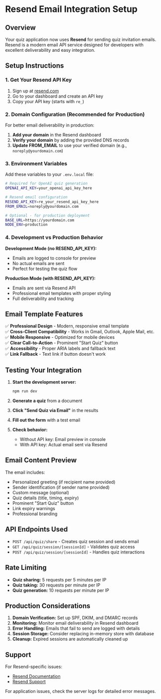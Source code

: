 # Resend Email Integration Setup

## Overview
Your quiz application now uses **Resend** for sending quiz invitation emails. Resend is a modern email API service designed for developers with excellent deliverability and easy integration.

## Setup Instructions

### 1. Get Your Resend API Key
1. Sign up at [resend.com](https://resend.com)
2. Go to your dashboard and create an API key
3. Copy your API key (starts with `re_`)

### 2. Domain Configuration (Recommended for Production)
For better email deliverability in production:

1. **Add your domain** in the Resend dashboard
2. **Verify your domain** by adding the provided DNS records
3. **Update FROM_EMAIL** to use your verified domain (e.g., `noreply@yourdomain.com`)

### 3. Environment Variables
Add these variables to your `.env.local` file:

```bash
# Required for OpenAI quiz generation
OPENAI_API_KEY=your_openai_api_key_here

# Resend email configuration
RESEND_API_KEY=re_your_resend_api_key_here
FROM_EMAIL=noreply@yourdomain.com

# Optional - for production deployment
BASE_URL=https://yourdomain.com
NODE_ENV=production
```

### 4. Development vs Production Behavior

**Development Mode (no RESEND_API_KEY):**
- Emails are logged to console for preview
- No actual emails are sent
- Perfect for testing the quiz flow

**Production Mode (with RESEND_API_KEY):**
- Emails are sent via Resend API
- Professional email templates with proper styling
- Full deliverability and tracking

## Email Template Features

✅ **Professional Design** - Modern, responsive email template  
✅ **Cross-Client Compatibility** - Works in Gmail, Outlook, Apple Mail, etc.  
✅ **Mobile Responsive** - Optimized for mobile devices  
✅ **Clear Call-to-Action** - Prominent "Start Quiz" button  
✅ **Accessibility** - Proper ARIA labels and fallback text  
✅ **Link Fallback** - Text link if button doesn't work  

## Testing Your Integration

1. **Start the development server:**
   ```bash
   npm run dev
   ```

2. **Generate a quiz** from a document

3. **Click "Send Quiz via Email"** in the results

4. **Fill out the form** with a test email

5. **Check behavior:**
   - Without API key: Email preview in console
   - With API key: Actual email sent via Resend

## Email Content Preview

The email includes:
- Personalized greeting (if recipient name provided)
- Sender identification (if sender name provided)
- Custom message (optional)
- Quiz details (title, timing, expiry)
- Prominent "Start Quiz" button
- Link expiry warnings
- Professional branding

## API Endpoints Used

- `POST /api/quiz/share` - Creates quiz session and sends email
- `GET /api/quiz/session/[sessionId]` - Validates quiz access
- `POST /api/quiz/session/[sessionId]` - Handles quiz interactions

## Rate Limiting

- **Quiz sharing:** 5 requests per 5 minutes per IP
- **Quiz taking:** 30 requests per minute per IP
- **Quiz generation:** 10 requests per minute per IP

## Production Considerations

1. **Domain Verification:** Set up SPF, DKIM, and DMARC records
2. **Monitoring:** Monitor email deliverability in Resend dashboard
3. **Error Handling:** Emails that fail to send are logged with details
4. **Session Storage:** Consider replacing in-memory store with database
5. **Cleanup:** Expired sessions are automatically cleaned up

## Support

For Resend-specific issues:
- [Resend Documentation](https://resend.com/docs)
- [Resend Support](https://resend.com/support)

For application issues, check the server logs for detailed error messages.

